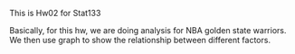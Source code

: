 This is Hw02 for Stat133

Basically, for this hw, we are doing analysis for NBA golden state warriors.
We then use graph to show the relationship between different factors.
